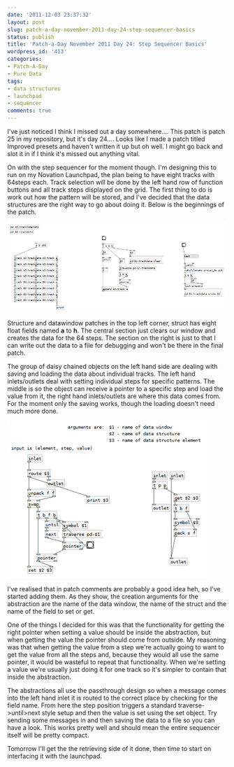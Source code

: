 ```yaml
---
date: '2011-12-03 23:37:32'
layout: post
slug: patch-a-day-november-2011-day-24-step-sequencer-basics
status: publish
title: 'Patch-a-Day November 2011 Day 24: Step Sequencer Basics'
wordpress_id: '413'
categories:
- Patch-A-Day
- Pure Data
tags:
- data structures
- launchpad
- sequencer
comments: true
---
```


I've just noticed I think I missed out a day somewhere.... This patch is patch 25 in my repository, but it's day 24.... Looks like I made a patch titled Improved presets and haven't written it up but oh well. I might go back and slot it in if I think it's missed out anything vital.

On with the step sequencer for the moment though. I'm designing this to run on my Novation Launchpad, the plan being to have eight tracks with 64steps each. Track selection will be done by the left hand row of function buttons and all track steps displayed on the grid. The first thing to do is work out how the pattern will be stored, and I've decided that the data structures are the right way to go about doing it. Below is the beginnings of the patch.

![Beginning of the data structure sequencer](/a/2011-12-03-patch-a-day-november-2011-day-24-step-sequencer-basics/data-structure-sequencer-beginnings.png)

Structure and datawindow patches in the top left corner, struct has eight float fields named **a** to **h**. The central section just clears our window and creates the data for the 64 steps. The section on the right is just to that I can write out the data to a file for debugging and won't be there in the final patch.

The group of daisy chained objects on the left hand side are dealing with saving and loading the data about individual tracks. The left hand inlets/outlets deal with setting individual steps for specific patterns. The middle is so the object can receive a pointer to a specific step and load the value from it, the right hand inlets/outlets are where this data comes from. For the moment only the saving works, though the loading doesn't need much more done.

![Basic track abstraction](/a/2011-12-03-patch-a-day-november-2011-day-24-step-sequencer-basics/track-abstraction.png)

I've realised that in patch comments are probably a good idea heh, so I've started adding them. As they show, the creation arguments for the abstraction are the name of the data window, the name of the struct and the name of the field to set or get.

One of the things I decided for this was that the functionality for getting the right pointer when setting a value should be inside the abstraction, but when getting the value the pointer should come from outside. My reasoning was that when getting the value from a step we're actually going to want to get the value from all the steps and, because they would all use the same pointer, it would be wasteful to repeat that functionality. When we're setting a value we're usually just doing it for one track so it's simpler to contain that inside the abstraction.

The abstractions all use the passthrough design so when a message comes into the left hand inlet it is routed to the correct place by checking for the field name. From here the step position triggers a standard traverse->until>next style setup and then the value is set using the set object. Try sending some messages in and then saving the data to a file so you can have a look. This works pretty well and should mean the entire sequencer itself will be pretty compact.

Tomorrow I'll get the the retrieving side of it done, then time to start on interfacing it with the launchpad.
